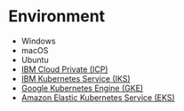 # Environment

* Windows
* macOS
* Ubuntu
* [IBM Cloud Private \(ICP\)](https://www.ibm.com/support/knowledgecenter/en/SSBS6K_3.1.1/getting_started/introduction.html)
* [IBM Kubernetes Service \(IKS\)](www.ibm.com/kubernetes/service)
* [Google Kubernetes Engine \(GKE\)](https://cloud.google.com/containers/gke)
* [Amazon Elastic Kubernetes Service \(EKS\)](https://aws.amazon.com/eks/)

